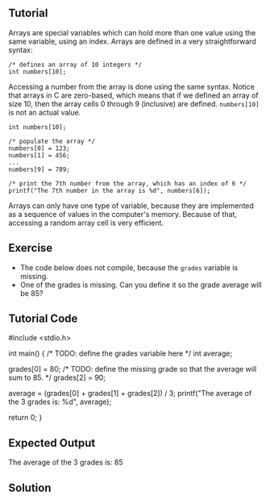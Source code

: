 Tutorial
--------

Arrays are special variables which can hold more than one value using the same variable, using an index. Arrays are defined in a very
straightforward syntax:

    /* defines an array of 10 integers */
    int numbers[10];

Accessing a number from the array is done using the same syntax. Notice that arrays in C are zero-based, which means that if we
defined an array of size 10, then the array cells 0 through 9 (inclusive) are defined. `numbers[10]` is not an actual value.

    int numbers[10];

    /* populate the array */
    numbers[0] = 123;
    numbers[1] = 456;
    ...
    numbers[9] = 789;

    /* print the 7th number from the array, which has an index of 6 */
    printf("The 7th number in the array is %d", numbers[6]);

Arrays can only have one type of variable, because they are implemented as a sequence of values in the computer's memory.
Because of that, accessing a random array cell is very efficient.

Exercise
--------

* The code below does not compile, because the `grades` variable is missing. 
* One of the grades is missing. Can you define it so the grade average will be 85?

Tutorial Code
-------------

#include <stdio.h>

int main() {
  /* TODO: define the grades variable here */
  int average;

  grades[0] = 80;
  /* TODO: define the missing grade
     so that the average will sum to 85. */
  grades[2] = 90;

  average = (grades[0] + grades[1] + grades[2]) / 3;
  printf("The average of the 3 grades is: %d", average);

  return 0;
}

Expected Output
---------------

The average of the 3 grades is: 85

Solution
--------
